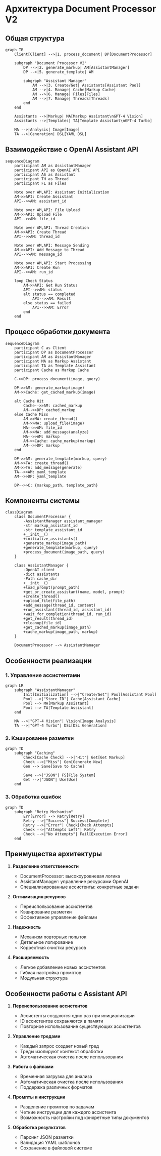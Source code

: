 # Архитектура Document Processor V2

## Общая структура

```mermaid
graph TB
    Client[Client] -->|1. process_document| DP[DocumentProcessor]
    
    subgraph "Document Processor V2"
        DP -->|2. generate_markup| AM[AssistantManager]
        DP -->|5. generate_template| AM
        
        subgraph "Assistant Manager"
            AM -->|3. Create/Get| Assistants[Assistant Pool]
            AM -->|4. Manage| Cache[Markup Cache]
            AM -->|6. Manage| Files[Files]
            AM -->|7. Manage| Threads[Threads]
        end
    end
    
    Assistants -->|Markup| MA[Markup Assistant\nGPT-4 Vision]
    Assistants -->|Templates| TA[Template Assistant\nGPT-4 Turbo]
    
    MA -->|Analysis| Image[Image]
    TA -->|Generation| DSL[YAML DSL]
```

## Взаимодействие с OpenAI Assistant API

```mermaid
sequenceDiagram
    participant AM as AssistantManager
    participant API as OpenAI API
    participant AS as Assistant
    participant TH as Thread
    participant FL as Files

    Note over AM,API: Assistant Initialization
    AM->>API: Create Assistant
    API-->>AM: assistant_id
    
    Note over AM,API: File Upload
    AM->>API: Upload File
    API-->>AM: file_id
    
    Note over AM,API: Thread Creation
    AM->>API: Create Thread
    API-->>AM: thread_id
    
    Note over AM,API: Message Sending
    AM->>API: Add Message to Thread
    API-->>AM: message_id
    
    Note over AM,API: Start Processing
    AM->>API: Create Run
    API-->>AM: run_id
    
    loop Check Status
        AM->>API: Get Run Status
        API-->>AM: status
        alt status == completed
            API-->>AM: Result
        else status == failed
            API-->>AM: Error
        end
    end
```

## Процесс обработки документа

```mermaid
sequenceDiagram
    participant C as Client
    participant DP as DocumentProcessor
    participant AM as AssistantManager
    participant MA as Markup Assistant
    participant TA as Template Assistant
    participant Cache as Markup Cache

    C->>DP: process_document(image, query)
    
    DP->>AM: generate_markup(image)
    AM->>Cache: get_cached_markup(image)
    
    alt Cache Hit
        Cache-->>AM: cached_markup
        AM-->>DP: cached_markup
    else Cache Miss
        AM->>MA: create_thread()
        AM->>MA: upload_file(image)
        MA-->>AM: file_id
        AM->>MA: add_message(analyze)
        MA-->>AM: markup
        AM->>Cache: cache_markup(markup)
        AM-->>DP: markup
    end
    
    DP->>AM: generate_template(markup, query)
    AM->>TA: create_thread()
    AM->>TA: add_message(generate)
    TA-->>AM: yaml_template
    AM-->>DP: yaml_template
    
    DP-->>C: {markup_path, template_path}
```

## Компоненты системы

```mermaid
classDiagram
    class DocumentProcessor {
        -AssistantManager assistant_manager
        -str markup_assistant_id
        -str template_assistant_id
        +__init__()
        +initialize_assistants()
        +generate_markup(image_path)
        +generate_template(markup, query)
        +process_document(image_path, query)
    }
    
    class AssistantManager {
        -OpenAI client
        -dict assistants
        -Path cache_dir
        +__init__()
        +load_prompt(prompt_path)
        +get_or_create_assistant(name, model, prompt)
        +create_thread()
        +upload_file(file_path)
        +add_message(thread_id, content)
        +run_assistant(thread_id, assistant_id)
        +wait_for_completion(thread_id, run_id)
        +get_result(thread_id)
        +cleanup(file_id)
        +get_cached_markup(image_path)
        +cache_markup(image_path, markup)
    }
    
    DocumentProcessor --> AssistantManager
```

## Особенности реализации

### 1. Управление ассистентами
```mermaid
graph LR
    subgraph "AssistantManager"
        Init[Initialization] -->|"Create/Get"| Pool[Assistant Pool]
        Pool -->|"Store ID"| Cache[Assistant Cache]
        Pool --> MA[Markup Assistant]
        Pool --> TA[Template Assistant]
    end
    
    MA -->|"GPT-4 Vision"| Vision[Image Analysis]
    TA -->|"GPT-4 Turbo"| DSL[DSL Generation]
```

### 2. Кэширование разметки
```mermaid
graph TD
    subgraph "Caching"
        Check[Cache Check] -->|"Hit"| Get[Get Markup]
        Check -->|"Miss"| Gen[Generate New]
        Gen --> Save[Save to Cache]
        
        Save -->|"JSON"| FS[File System]
        Get -->|"JSON"| Use[Use]
    end
```

### 3. Обработка ошибок
```mermaid
graph TD
    subgraph "Retry Mechanism"
        Err[Error] --> Retry[Retry]
        Retry -->|"Success"| Success[Complete]
        Retry -->|"Error"| Check[Check Attempts]
        Check -->|"Attempts Left"| Retry
        Check -->|"No Attempts"| Fail[Execution Error]
    end
```

## Преимущества архитектуры

1. **Разделение ответственности**
   - DocumentProcessor: высокоуровневая логика
   - AssistantManager: управление ресурсами OpenAI
   - Специализированные ассистенты: конкретные задачи

2. **Оптимизация ресурсов**
   - Переиспользование ассистентов
   - Кэширование разметки
   - Эффективное управление файлами

3. **Надежность**
   - Механизм повторных попыток
   - Детальное логирование
   - Корректная очистка ресурсов

4. **Расширяемость**
   - Легкое добавление новых ассистентов
   - Гибкая настройка промптов
   - Модульная структура

## Особенности работы с Assistant API

1. **Переиспользование ассистентов**
   - Ассистенты создаются один раз при инициализации
   - ID ассистентов сохраняются в памяти
   - Повторное использование существующих ассистентов

2. **Управление тредами**
   - Каждый запрос создает новый тред
   - Треды изолируют контекст обработки
   - Автоматическая очистка после использования

3. **Работа с файлами**
   - Временная загрузка для анализа
   - Автоматическая очистка после использования
   - Поддержка различных форматов

4. **Промпты и инструкции**
   - Разделение промптов по задачам
   - Четкие инструкции для каждого ассистента
   - Возможность настройки под конкретные типы документов

5. **Обработка результатов**
   - Парсинг JSON разметки
   - Валидация YAML шаблонов
   - Сохранение в файловой системе
